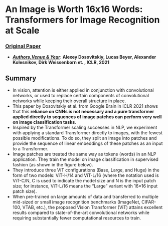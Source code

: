 ﻿# An Image is Worth 16x16 Words: Transformers for Image Recognition at Scale
 
### [Original Paper](https://arxiv.org/abs/2010.11929)

- <ins>***Authors,Venue & Year***</ins>: **Alexey Dosovitskiy, Lucas Beyer, Alexander Kolesnikov, Dirk Weissenborn et. , ICLR, 2021**

## Summary

- In vision, attention is either applied in conjunction with convolutional networks, or used to replace certain components of convolutional networks while keeping their overall structure in place.
- This paper by Dosovitskiy et al. from Google Brain in ICLR 2021 shows that this **reliance on CNNs is not necessary and a pure transformer applied directly to sequences of image patches can perform very well on image classification tasks**.
- Inspired by the Transformer scaling successes in NLP, we experiment with applying a standard Transformer directly to images, with the fewest possible modifications. To do so, they split an image into patches and provide the sequence of linear embeddings of these patches as an input to a Transformer. 
- Image patches are treated the same way as tokens (words) in an NLP application. They train the model on image classification in supervised fashion (as shown in the figure below).
- They introduce three ViT configurations (Base, Large, and Huge) in the form of two models: ViT-H/14 and ViT-L/16 (where the notation used is ViT-C/N, C is used to indicate the model size and N is the input patch size; for instance, ViT-L/16 means the “Large” variant with 16×16 input patch size).
- When pre-trained on large amounts of data and transferred to multiple mid-sized or small image recognition benchmarks (ImageNet, CIFAR-100, VTAB, etc.), the proposed Vision Transformer (ViT) attains excellent results compared to state-of-the-art convolutional networks while requiring substantially fewer computational resources to train.



